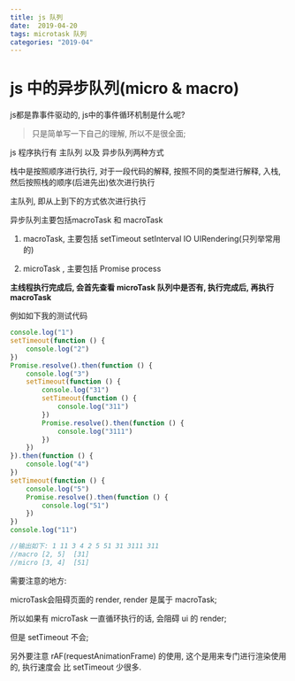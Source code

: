 ```yaml
---
title: js 队列
date:  2019-04-20
tags: microtask 队列
categories: "2019-04"
---
```


# js 中的异步队列(micro & macro)

js都是靠事件驱动的, js中的事件循环机制是什么呢?

> 只是简单写一下自己的理解, 所以不是很全面;

js 程序执行有 主队列 以及 异步队列两种方式

栈中是按照顺序进行执行, 对于一段代码的解释, 按照不同的类型进行解释,
入栈, 然后按照栈的顺序(后进先出)依次进行执行

主队列, 即从上到下的方式依次进行执行

异步队列主要包括macroTask 和 macroTask

1. macroTask, 主要包括 setTimeout setInterval IO UIRendering(只列举常用的)

2. microTask , 主要包括 Promise process

**主线程执行完成后, 会首先查看 microTask 队列中是否有, 执行完成后, 再执行 macroTask**

例如如下我的测试代码

```js
console.log("1")
setTimeout(function () {
    console.log("2")
})
Promise.resolve().then(function () {
    console.log("3")
    setTimeout(function () {
        console.log("31")
        setTimeout(function () {
            console.log("311")
        })
        Promise.resolve().then(function () {
            console.log("3111")
        })
    })
}).then(function () {
    console.log("4")
})
setTimeout(function () {
    console.log("5")
    Promise.resolve().then(function () {
        console.log("51")
    })
})
console.log("11")

//输出如下: 1 11 3 4 2 5 51 31 3111 311
//macro [2, 5]  [31]
//micro [3, 4]  [51]
```
需要注意的地方:

microTask会阻碍页面的 render, render 是属于 macroTask;

所以如果有 microTask 一直循环执行的话, 会阻碍 ui 的 render;

但是 setTimeout 不会;

另外要注意 rAF(requestAnimationFrame) 的使用, 这个是用来专门进行渲染使用的, 执行速度会
比 setTimeout 少很多.



